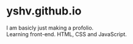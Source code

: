 yshv.github.io
==============
I am basicly just making a profolio.  
Learning front-end. HTML, CSS and JavaScript.

